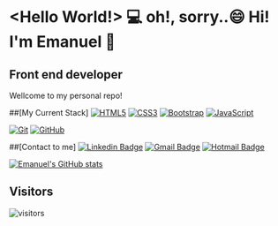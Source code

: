 # <Hello World!> 💻 oh!, sorry..😄 Hi! I'm Emanuel 👋
## Front end developer 
Wellcome to my personal repo!

##[My Current Stack]
[![HTML5](https://img.shields.io/badge/-HTML5-E34F26?style=flat-square&logo=html5&logoColor=white&link=https://github.com/emavalente/)](https://github.com/emavalente/)
[![CSS3](https://img.shields.io/badge/-CSS3-1572B6?style=flat-square&logo=css3&link=https://github.com/emavalente/)](https://github.com/emavalente/)
[![Bootstrap](https://img.shields.io/badge/-Bootstrap-563D7C?style=flat-square&logo=bootstrap&link=https://github.com/emavalente/)](https://github.com/LuizCarlosAbbott/)
[![JavaScript](https://img.shields.io/badge/-JavaScript-black?style=flat-square&logo=javascript&link=https://github.com/emavalente/)](https://github.com/emavalente/)

[![Git](https://img.shields.io/badge/-Git-black?style=flat-square&logo=git&link=https://github.com/emavalente/)](https://github.com/emavalente/)
[![GitHub](https://img.shields.io/badge/-GitHub-181717?style=flat-square&logo=github&link=https://github.com/emavalente/)](https://github.com/emavalente/)



##[Contact to me]
[![Linkedin Badge](https://img.shields.io/badge/-LinkedIn-blue?style=flat-square&logo=Linkedin&logoColor=white&link=https://www.https://www.linkedin.com/in/emanuel-valente/)](https://www.https://www.linkedin.com/in/emanuel-valente/)
[![Gmail Badge](https://img.shields.io/badge/-Gmail-c14438?style=flat-square&logo=Gmail&logoColor=white&link=mailto:emavalente.dev@gmail.com)](mailto:emavalente.dev@gmail.com)
[![Hotmail Badge](https://img.shields.io/badge/-Hotmail-0078D4?style=flat-square&logo=microsoft-outlook&logoColor=white&link=mailto:ema_zero@hotmail.com)](mailto:ema_zero@hotmail.com)

[![Emanuel's GitHub stats](https://github-readme-stats.vercel.app/api?username=emavalente&show_icons=true&theme=radical)](https://github.com/emavalente/github-readme-stats)

## Visitors

![visitors](https://visitor-badge.glitch.me/badge?page_id=emavalente.emavalente)
<!--
**emavalente/emavalente** is a ✨ _special_ ✨ repository because its `README.md` (this file) appears on your GitHub profile.


